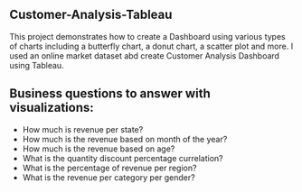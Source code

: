 ## Customer-Analysis-Tableau ##

This project demonstrates how to create a Dashboard using various types of charts including a butterfly chart, a donut chart, a scatter plot and more. I used an online market dataset abd create Customer Analysis Dashboard using Tableau. 


## Business questions to answer with visualizations: ##

*  How much is revenue per state?
*  How much is the revenue based on month of the year?
*  How much is the revenue based on age?
*  What is the quantity discount percentage currelation?
*  What is the percentage of revenue per region?
*  What is the revenue per category per gender?


   
